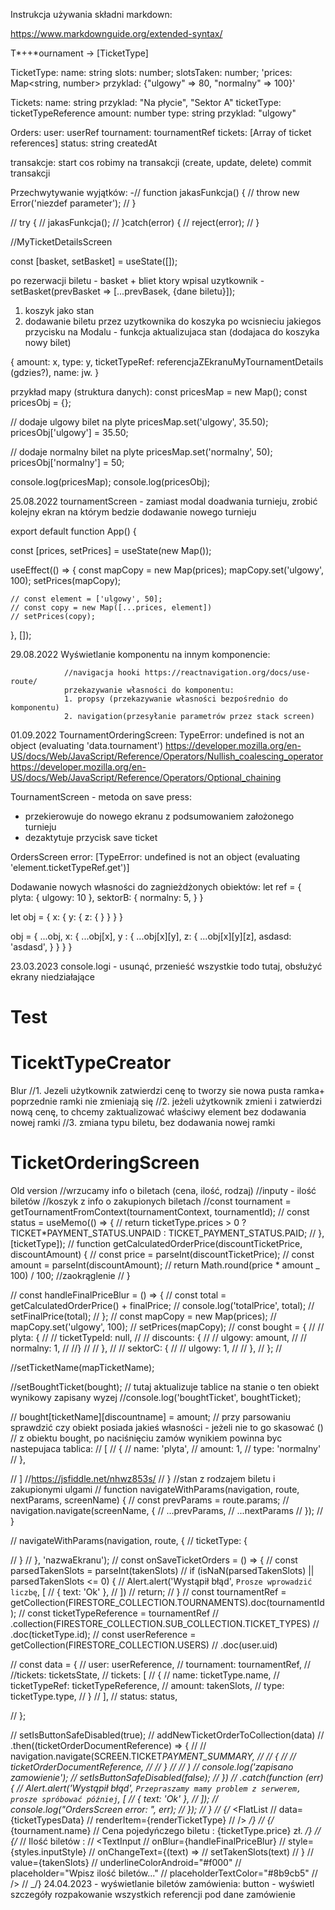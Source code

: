 Instrukcja używania składni markdown:

https://www.markdownguide.org/extended-syntax/

T*++*ournament -> [TicketType]

TicketType:
name: string
slots: number;
slotsTaken: number;
'prices: Map<string, number> przyklad: {"ulgowy" => 80, "normalny" => 100}'

Tickets:
name: string przyklad: "Na płycie", "Sektor A"
ticketType: ticketTypeReference
amount: number
type: string przyklad: "ulgowy"

Orders:
user: userRef
tournament: tournamentRef
tickets: [Array of ticket references]
status: string
createdAt

transakcje:
start
cos robimy na transakcji (create, update, delete)
commit transakcji

Przechwytywanie wyjątków:
-// function jakasFunkcja() {
// throw new Error('niezdef parameter');
// }

// try {
// jakasFunkcja();
// }catch(error) {
// reject(error);
// }

//MyTicketDetailsScreen

const [basket, setBasket] = useState([]);

po rezerwacji biletu - basket + bliet ktory wpisal uzytkownik - setBasket(prevBasket => [...prevBasek, {dane biletu}]);

1. koszyk jako stan
2. dodawanie biletu przez uzytkownika do koszyka po wcisnieciu jakiegos przycisku na Modalu - funkcja aktualizujaca stan (dodajaca do koszyka nowy bilet)

{
amount: x,
type: y,
ticketTypeRef: referencjaZEkranuMyTournamentDetails (gdzies?),
name: jw.
}

przykład mapy (struktura danych):
const pricesMap = new Map();
const pricesObj = {};

// dodaje ulgowy bilet na plyte
pricesMap.set('ulgowy', 35.50);
pricesObj['ulgowy'] = 35.50;

// dodaje normalny bilet na plyte
pricesMap.set('normalny', 50);
pricesObj['normalny'] = 50;

console.log(pricesMap);
console.log(pricesObj);

25.08.2022
tournamentScreen - zamiast modal doadwania turnieju, zrobić kolejny ekran na którym bedzie dodawanie nowego turnieju

export default function App() {

const [prices, setPrices] = useState(new Map());

useEffect(() => {
const mapCopy = new Map(prices);
mapCopy.set('ulgowy', 100);
setPrices(mapCopy);

    // const element = ['ulgowy', 50];
    // const copy = new Map([...prices, element])
    // setPrices(copy);

}, []);

29.08.2022
Wyświetlanie komponentu na innym komponencie:

  <!-- <View style={styles.ticketStyle}>

                    <TouchableOpacity
                        style={styles.button}
                        onPress={() => { setIsCreatorVisible(true) }}
                    >
                        <Text style={styles.textDark}>Dodaj bilet  </Text>
                    </TouchableOpacity>
                    {isCreatorVisible && (
                        <TicketTypeCreator onTicketTypeAdd={handleTicketTypeAdd} />
                    )}
                </View> -->

                //navigacja hooki https://reactnavigation.org/docs/use-route/
                przekazywanie własności do komponentu:
                1. propsy (przekazywanie własności bezpośrednio do komponentu)
                2. navigation(przesyłanie parametrów przez stack screen)

01.09.2022
TournamentOrderingScreen:
TypeError: undefined is not an object (evaluating 'data.tournament')
https://developer.mozilla.org/en-US/docs/Web/JavaScript/Reference/Operators/Nullish_coalescing_operator
https://developer.mozilla.org/en-US/docs/Web/JavaScript/Reference/Operators/Optional_chaining

TournamentScreen - metoda on save press:

- przekierowuje do nowego ekranu z podsumowaniem założonego turnieju
- dezaktytuje przycisk save ticket

OrdersScreen error: [TypeError: undefined is not an object (evaluating 'element.ticketTypeRef.get')]

Dodawanie nowych własności do zagnieżdżonych obiektów:
let ref = {
plyta: {
ulgowy: 10
},
sektorB: {
normalny: 5,
}
}

let obj = {
x: {
y: {
z: {
}
}
}
}

obj = {
...obj,
x: {
...obj[x],
y : {
...obj[x][y],
z: {
...obj[x][y][z],
asdasd: 'asdasd',
}
}
}
}

23.03.2023
console.logi - usunąć,
przenieść wszystkie todo tutaj,
obsłużyć ekrany niedziałające

# Test

# TicektTypeCreator

Blur
//1. Jezeli użytkownik zatwierdzi cenę to tworzy sie nowa pusta ramka+ poprzednie ramki nie zmieniają się
//2. jeżeli użytkownik zmieni i zatwierdzi nową cenę, to chcemy zaktualizować właściwy element bez dodawania nowej ramki
//3. zmiana typu biletu, bez dodawania nowej ramki

# TicketOrderingScreen

Old version
//wrzucamy info o biletach (cena, ilość, rodzaj)
//inputy - ilość biletów
//koszyk z info o zakupionych biletach
//const tournament = getTournamentFromContext(tournamentContext, tournamentId);
// const status = useMemo(() => {
// return ticketType.prices > 0 ? TICKET*PAYMENT_STATUS.UNPAID : TICKET_PAYMENT_STATUS.PAID;
// }, [ticketType]);
// function getCalculatedOrderPrice(discountTicketPrice, discountAmount) {
// const price = parseInt(discountTicketPrice);
// const amount = parseInt(discountAmount);
// return Math.round(price * amount \_ 100) / 100; //zaokrąglenie
// }

// const handleFinalPriceBlur = () => {
// const total = getCalculatedOrderPrice() + finalPrice;
// console.log('totalPrice', total);
// setFinalPrice(total);
// };
// const mapCopy = new Map(prices);
// mapCopy.set('ulgowy', 100);
// setPrices(mapCopy);
// const bought = {
// // plyta: {
// // ticketTypeId: null,
// // discounts: {
// // ulgowy: amount,
// // normalny: 1,
// //}
// // },
// // sektorC: {
// // ulgowy: 1,
// // },
// }; //

//setTicketName(mapTicketName);

//setBoughtTicket(bought);
// tutaj aktualizuje tablice na stanie o ten obiekt wynikowy zapisany wyzej
//console.log('boughtTicket', boughtTicket);

// bought[ticketName][discountname] = amount;
// przy parsowaniu sprawdzić czy obiekt posiada jakieś własności - jeżeli nie to go skasować ()
// z obiektu bought, po naciśnięciu zamów wynikiem powinna byc nastepujaca tablica:
// [
// {
// name: 'plyta',
// amount: 1,
// type: 'normalny'
// },

// ]
//https://jsfiddle.net/nhwz853s/
// }
//stan z rodzajem biletu i zakupionymi ulgami
// function navigateWithParams(navigation, route, nextParams, screenName) {
// const prevParams = route.params;
// navigation.navigate(screenName, {
// ...prevParams,
// ...nextParams
// });
// }

// navigateWithParams(navigation, route, {
// ticketType: {

// }
// }, 'nazwaEkranu');
// const onSaveTicketOrders = () => {
// const parsedTakenSlots = parseInt(takenSlots)
// if (isNaN(parsedTakenSlots) || parsedTakenSlots <= 0) {
// Alert.alert('Wystąpił błąd', `Prosze wprowadzić liczbę`, [
// { text: 'Ok' },
// ])
// return;
// }
// const tournamentRef = getCollection(FIRESTORE_COLLECTION.TOURNAMENTS).doc(tournamentId);
// const ticketTypeReference = tournamentRef
// .collection(FIRESTORE_COLLECTION.SUB_COLLECTION.TICKET_TYPES)
// .doc(ticketType.id);
// const userReference = getCollection(FIRESTORE_COLLECTION.USERS)
// .doc(user.uid)

// const data = {
// user: userReference,
// tournament: tournamentRef,
// //tickets: ticketsState,
// tickets: [
// {
// name: ticketType.name,
// ticketTypeRef: ticketTypeReference,
// amount: takenSlots,
// type: ticketType.type,
// }
// ],
// status: status,

// };

// setIsButtonSafeDisabled(true);
// addNewTicketOrderToCollection(data)
// .then((ticketOrderDocumentReference) => {
// // navigation.navigate(SCREEN.TICKET*PAYMENT_SUMMARY,
// // {
// // ticketOrderDocumentReference,
// // }
// // )
// console.log('zapisano zamowienie');
// setIsButtonSafeDisabled(false);
// })
// .catch(function (err) {
// Alert.alert('Wystąpił błąd', `Przepraszamy mamy problem z serwerem, prosze spróbować później`, [
// { text: 'Ok' },
// ]);
// console.log("OrdersScreen error: ", err);
// });
// }
// {/* <FlatList
// data={ticketTypesData}
// renderItem={renderTicketType}
// /> _/}
// {/_ <Text style={styles.headline} > {tournament.name}</Text>
// <Text style={styles.buttonTextStyle} > Cena pojedyńczego biletu : {ticketType.price} zł. </Text> _/}
// {/_ <View style={styles.SectionStyle}>
// <Text style={styles.buttonTextStyle} > Ilość biletów : </Text>
// <TextInput
// onBlur={handleFinalPriceBlur}
// style={styles.inputStyle}
// onChangeText={(text) =>
// setTakenSlots(text)
// }
// value={takenSlots}
// underlineColorAndroid="#f000"
// placeholder="Wpisz ilość biletów..."
// placeholderTextColor="#8b9cb5"
// />
// </View> \_/}
24.04.2023 - wyświetlanie biletów zamówienia:
button - wyświetl szczegóły
rozpakowanie wszystkich referencji pod dane zamówienie
